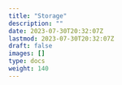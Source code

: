 ```yaml
---
title: "Storage"
description: ""
date: 2023-07-30T20:32:07Z
lastmod: 2023-07-30T20:32:07Z
draft: false
images: []
type: docs
weight: 140
---
```

